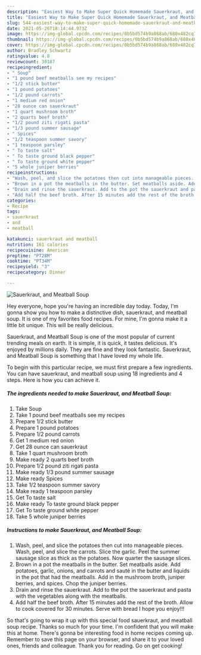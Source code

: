 ```yaml
---
description: "Easiest Way to Make Super Quick Homemade Sauerkraut, and Meatball Soup"
title: "Easiest Way to Make Super Quick Homemade Sauerkraut, and Meatball Soup"
slug: 544-easiest-way-to-make-super-quick-homemade-sauerkraut-and-meatball-soup
date: 2021-05-26T18:14:44.973Z
image: https://img-global.cpcdn.com/recipes/0b5bd574b9a868ab/680x482cq70/sauerkraut-and-meatball-soup-recipe-main-photo.jpg
thumbnail: https://img-global.cpcdn.com/recipes/0b5bd574b9a868ab/680x482cq70/sauerkraut-and-meatball-soup-recipe-main-photo.jpg
cover: https://img-global.cpcdn.com/recipes/0b5bd574b9a868ab/680x482cq70/sauerkraut-and-meatball-soup-recipe-main-photo.jpg
author: Bradley Schwartz
ratingvalue: 4.8
reviewcount: 30187
recipeingredient:
- " Soup"
- "1 pound beef meatballs see my recipes"
- "1/2 stick butter"
- "1 pound potatoes"
- "1/2 pound carrots"
- "1 medium red onion"
- "28 ounce can sauerkraut"
- "1 quart mushroom broth"
- "2 quarts beef broth"
- "1/2 pound ziti rigati pasta"
- "1/3 pound summer sausage"
- " Spices"
- "1/2 teaspoon summer savory"
- "1 teaspoon parsley"
- " To taste salt"
- " To taste ground black pepper"
- " To taste ground white pepper"
- "5 whole juniper berries"
recipeinstructions:
- "Wash, peel, and slice the potatoes then cut into manageable pieces. Wash, peel, and slice the carrots. Slice the garlic. Peel the summer sausage slice as thick as the potatoes. Now quarter the sausage slices."
- "Brown in a pot the meatballs in the butter. Set meatballs aside. Add potatoes, garlic, onions, and carrots and sauté in the butter and liquids in the pot that had the meatballs. Add in the mushroom broth, juniper berries, and spices. Chop the juniper berries."
- "Drain and rinse the sauerkraut. Add to the pot the sauerkraut and pasta with the vegetables along with the meatballs."
- "Add half the beef broth. After 15 minutes add the rest of the broth. Allow to cook covered for 30 minutes. Serve with bread I hope you enjoy!!!"
categories:
- Recipe
tags:
- sauerkraut
- and
- meatball

katakunci: sauerkraut and meatball 
nutrition: 161 calories
recipecuisine: American
preptime: "PT28M"
cooktime: "PT34M"
recipeyield: "3"
recipecategory: Dinner

---
```



![Sauerkraut, and Meatball Soup](https://img-global.cpcdn.com/recipes/0b5bd574b9a868ab/680x482cq70/sauerkraut-and-meatball-soup-recipe-main-photo.jpg)

Hey everyone, hope you're having an incredible day today. Today, I'm gonna show you how to make a distinctive dish, sauerkraut, and meatball soup. It is one of my favorites food recipes. For mine, I'm gonna make it a little bit unique. This will be really delicious.

Sauerkraut, and Meatball Soup is one of the most popular of current trending meals on earth. It is simple, it is quick, it tastes delicious. It's enjoyed by millions daily. They are fine and they look fantastic. Sauerkraut, and Meatball Soup is something that I have loved my whole life.




To begin with this particular recipe, we must first prepare a few ingredients. You can have sauerkraut, and meatball soup using 18 ingredients and 4 steps. Here is how you can achieve it.

<!--inarticleads1-->

##### The ingredients needed to make Sauerkraut, and Meatball Soup:

1. Take  Soup
1. Take 1 pound beef meatballs see my recipes
1. Prepare 1/2 stick butter
1. Prepare 1 pound potatoes
1. Prepare 1/2 pound carrots
1. Get 1 medium red onion
1. Get 28 ounce can sauerkraut
1. Take 1 quart mushroom broth
1. Make ready 2 quarts beef broth
1. Prepare 1/2 pound ziti rigati pasta
1. Make ready 1/3 pound summer sausage
1. Make ready  Spices
1. Take 1/2 teaspoon summer savory
1. Make ready 1 teaspoon parsley
1. Get  To taste salt
1. Make ready  To taste ground black pepper
1. Get  To taste ground white pepper
1. Take 5 whole juniper berries




<!--inarticleads2-->

##### Instructions to make Sauerkraut, and Meatball Soup:

1. Wash, peel, and slice the potatoes then cut into manageable pieces. Wash, peel, and slice the carrots. Slice the garlic. Peel the summer sausage slice as thick as the potatoes. Now quarter the sausage slices.
1. Brown in a pot the meatballs in the butter. Set meatballs aside. Add potatoes, garlic, onions, and carrots and sauté in the butter and liquids in the pot that had the meatballs. Add in the mushroom broth, juniper berries, and spices. Chop the juniper berries.
1. Drain and rinse the sauerkraut. Add to the pot the sauerkraut and pasta with the vegetables along with the meatballs.
1. Add half the beef broth. After 15 minutes add the rest of the broth. Allow to cook covered for 30 minutes. Serve with bread I hope you enjoy!!!




So that's going to wrap it up with this special food sauerkraut, and meatball soup recipe. Thanks so much for your time. I'm confident that you will make this at home. There's gonna be interesting food in home recipes coming up. Remember to save this page on your browser, and share it to your loved ones, friends and colleague. Thank you for reading. Go on get cooking!
